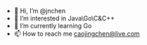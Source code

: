 - 👋 Hi, I’m @jnchen
- 👀 I’m interested in Java\Go\C&C++
- 🌱 I’m currently learning Go
- 📫 How to reach me caojingchen@live.com

<!---
jnchen/jnchen is a ✨ special ✨ repository because its `README.md` (this file) appears on your GitHub profile.
You can click the Preview link to take a look at your changes.
--->
